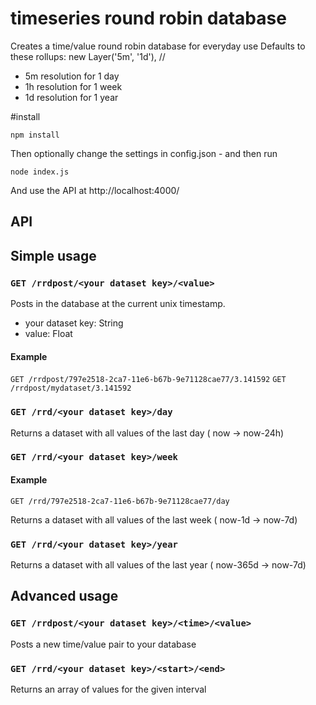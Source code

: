 # timeseries round robin database
Creates a time/value round robin database for everyday use
Defaults to these rollups:
	new Layer('5m', '1d'), //
- 5m resolution for 1 day
- 1h resolution for 1 week
- 1d resolution for 1 year

#install

```npm install```

Then optionally change the settings in config.json - and then run

```node index.js```

And use the API at
http://localhost:4000/


## API

## Simple usage
### ```GET /rrdpost/<your dataset key>/<value>```

Posts <value> in the database at the current unix timestamp.
- your dataset key: String
- value: Float

#### Example

```GET /rrdpost/797e2518-2ca7-11e6-b67b-9e71128cae77/3.141592```
```GET /rrdpost/mydataset/3.141592```

###  ```GET /rrd/<your dataset key>/day```

Returns a dataset with all values of the last day ( now -> now-24h)

### ```GET /rrd/<your dataset key>/week```

#### Example

```GET /rrd/797e2518-2ca7-11e6-b67b-9e71128cae77/day```

Returns a dataset with all values of the last week ( now-1d -> now-7d)

### ```GET /rrd/<your dataset key>/year```

Returns a dataset with all values of the last year ( now-365d -> now-7d)

## Advanced usage

### ```GET /rrdpost/<your dataset key>/<time>/<value>```

Posts a new time/value pair to your database

### ```GET /rrd/<your dataset key>/<start>/<end>```

Returns an array of values for the given interval


